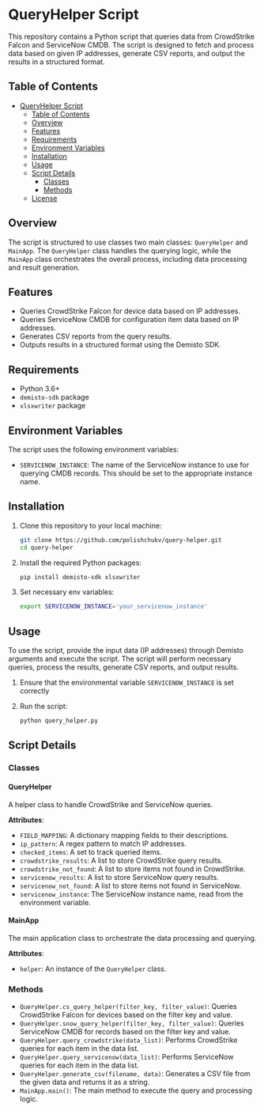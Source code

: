 # QueryHelper Script

This repository contains a Python script that queries data from CrowdStrike Falcon and ServiceNow CMDB. The script is designed to fetch and process data based on given IP addresses, generate CSV reports, and output the results in a structured format.

## Table of Contents

- [QueryHelper Script](#queryhelper-script)
  - [Table of Contents](#table-of-contents)
  - [Overview](#overview)
  - [Features](#features)
  - [Requirements](#requirements)
  - [Environment Variables](#environment-variables)
  - [Installation](#installation)
  - [Usage](#usage)
  - [Script Details](#script-details)
    - [Classes](#classes)
    - [Methods](#methods)
  - [License](#license)

## Overview

The script is structured to use classes two main classes: `QueryHelper` and `MainApp`. The `QueryHelper` class handles the querying logic, while the `MainApp` class orchestrates the overall process, including data processing and result generation.

## Features

- Queries CrowdStrike Falcon for device data based on IP addresses.
- Queries ServiceNow CMDB for configuration item data based on IP addresses.
- Generates CSV reports from the query results.
- Outputs results in a structured format using the Demisto SDK.

## Requirements

- Python 3.6+
- `demisto-sdk` package
- `xlsxwriter` package

## Environment Variables

The script uses the following environment variables:

- `SERVICENOW_INSTANCE`: The name of the ServiceNow instance to use for querying CMDB records. This should be set to the appropriate instance name.

## Installation

1. Clone this repository to your local machine:

   ```sh
   git clone https://github.com/polishchukv/query-helper.git
   cd query-helper
   ```

2. Install the required Python packages:

    ```sh
    pip install demisto-sdk xlsxwriter
    ```

3. Set necessary env variables:

    ```sh
    export SERVICENOW_INSTANCE='your_servicenow_instance'
    ```

## Usage

To use the script, provide the input data (IP addresses) through Demisto arguments and execute the script. The script will perform necessary queries, process the results, generate CSV reports, and output results.

1. Ensure that the environmental variable `SERVICENOW_INSTANCE` is set correctly

2. Run the script:

    ```sh
    python query_helper.py
    ```

## Script Details

### Classes

#### QueryHelper
A helper class to handle CrowdStrike and ServiceNow queries.

**Attributes**:
- `FIELD_MAPPING`: A dictionary mapping fields to their descriptions.
- `ip_pattern`: A regex pattern to match IP addresses.
- `checked_items`: A set to track queried items.
- `crowdstrike_results`: A list to store CrowdStrike query results.
- `crowdstrike_not_found`: A list to store items not found in CrowdStrike.
- `servicenow_results`: A list to store ServiceNow query results.
- `servicenow_not_found`: A list to store items not found in ServiceNow.
- `servicenow_instance`: The ServiceNow instance name, read from the environment variable.

#### MainApp
The main application class to orchestrate the data processing and querying.

**Attributes**:
- `helper`: An instance of the `QueryHelper` class.

### Methods

- `QueryHelper.cs_query_helper(filter_key, filter_value)`: Queries CrowdStrike Falcon for devices based on the filter key and value.
- `QueryHelper.snow_query_helper(filter_key, filter_value)`: Queries ServiceNow CMDB for records based on the filter key and value.
- `QueryHelper.query_crowdstrike(data_list)`: Performs CrowdStrike queries for each item in the data list.
- `QueryHelper.query_servicenow(data_list)`: Performs ServiceNow queries for each item in the data list.
- `QueryHelper.generate_csv(filename, data)`: Generates a CSV file from the given data and returns it as a string.
- `MainApp.main()`: The main method to execute the query and processing logic.
